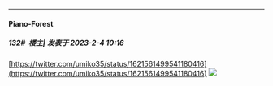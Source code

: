 
*****

####  Piano-Forest  
##### 132#         楼主| 发表于 2023-2-4 10:16

[https://twitter.com/umiko35/status/1621561499541180416](https://twitter.com/umiko35/status/1621561499541180416)
<img src="https://p.sda1.dev/9/44a824ab0ac421b56cf687722e51e1cc/20230204_101343.jpg" referrerpolicy="no-referrer">

